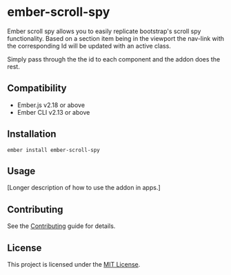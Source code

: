 ember-scroll-spy
==============================================================================

Ember scroll spy allows you to easily replicate bootstrap's scroll spy functionality. Based on a section item being in the viewport the nav-link with the corresponding Id will be updated with an active class.

Simply pass through the the id to each component and the addon does the rest.

Compatibility
------------------------------------------------------------------------------

* Ember.js v2.18 or above
* Ember CLI v2.13 or above


Installation
------------------------------------------------------------------------------

```
ember install ember-scroll-spy
```


Usage
------------------------------------------------------------------------------

[Longer description of how to use the addon in apps.]


Contributing
------------------------------------------------------------------------------

See the [Contributing](CONTRIBUTING.md) guide for details.


License
------------------------------------------------------------------------------

This project is licensed under the [MIT License](LICENSE.md).
